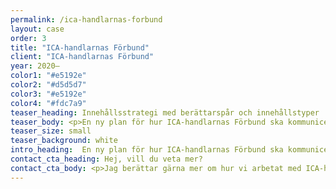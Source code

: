 ```yaml
---
permalink: /ica-handlarnas-forbund
layout: case
order: 3
title: "ICA-handlarnas Förbund"
client: "ICA-handlarnas Förbund"
year: 2020–
color1: "#e5192e"
color2: "#d5d5d7"
color3: "#e5192e"
color4: "#fdc7a9"
teaser_heading: Innehållsstrategi med berättarspår och innehållstyper
teaser_body: <p>En ny plan för hur ICA-handlarnas Förbund ska kommunicera med sina målgrupper.</p>
teaser_size: small
teaser_background: white
intro_heading:  En ny plan för hur ICA-handlarnas Förbund ska kommunicera med sina målgrupper.
contact_cta_heading: Hej, vill du veta mer?
contact_cta_body: <p>Jag berättar gärna mer om hur vi arbetat med ICA-handlarnas Förbund och hur vi kan hjälpa er.</p>
---
```

